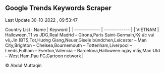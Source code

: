

## Google Trends Keywords Scraper 
 
Last Update 30-10-2022 , 09:53:47

Country List :
 Name  | Keyword |
| ------------- | ------------- |
| VIETNAM | Halloween,T1 vs JDG,Real Madrid – Girona,Paris Saint-Germain,Ký ức vui vẻ,Jin (BTS,Tot,Hương Giang,Neuer,Gisele bündchen,Leicester – Man City,Brighton – Chelsea,Bournemouth – Tottenham,Liverpool – Leeds,Fulham – Everton,Valencia – Barcelona,Halloween ngày mấy,Man Utd – West Ham,Pau FC,Cartoon network |



© Abdul Muttaqin 
